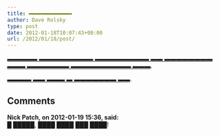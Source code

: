 ```yaml
---
title: ▬▬▬▬▬▬▬▬▬▬▬▬▬▬
author: Dave Rolsky
type: post
date: 2012-01-18T10:07:43+00:00
url: /2012/01/18/post/
---
```

[▬▬▬▬▬ ▬▬▬▬▬▬▬▬▬ ▬▬▬▬▬▬▬▬▬ ▬▬ ▬▬▬▬▬▬▬▬ ▬▬▬ ▬▬▬▬▬▬▬ ▬▬▬▬▬▬▬▬▬▬ ▬▬▬][1].

[▬▬▬▬ ▬▬ ▬▬▬ ▬ ▬▬▬▬▬▬▬ ▬▬][1].

 [1]: http://americancensorship.org/

## Comments

**Nick Patch, on 2012-01-19 15:36, said:**  
█ █████, ████ ████ ███ ████!